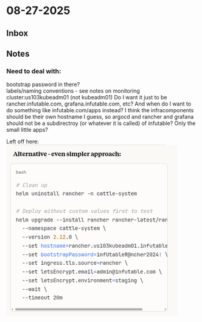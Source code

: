 # 08-27-2025

## Inbox

## Notes

### Need to deal with:
bootstrap password in there?  
labels/naming conventions - see notes on monitoring
cluster:us103kubeadm01 (not kubeadm01)
Do I want it just to be rancher.infutable.com, grafana.infutable.com, etc?  And when do I want to do something like infutable.com/apps instead?  I think the infracomponents should be their own hostname I guess, so argocd and rancher and grafana should not be a subdirectroy (or whatever it is called) of infutable?   Only the small little apps?

Left off here:
![alt text](_img/image.png)

